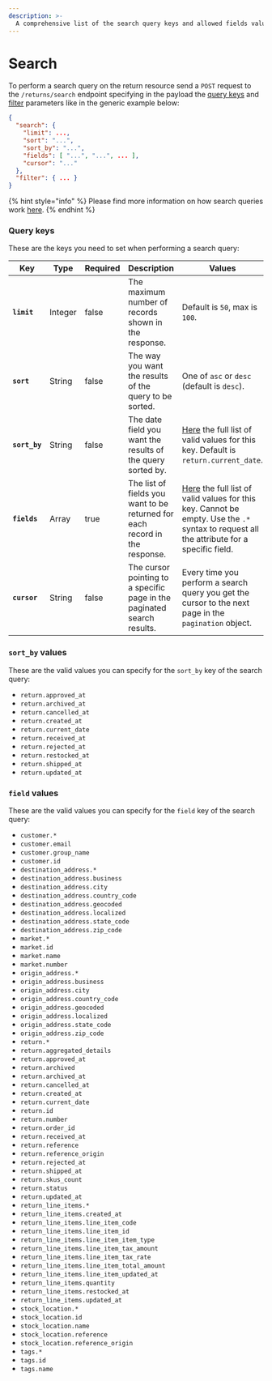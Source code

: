 ```yaml
---
description: >-
  A comprehensive list of the search query keys and allowed fields values for the return resource
---
```


# Search

To perform a search query on the return resource send a `POST` request to the `/returns/search` endpoint specifying in the payload the [query keys](search.md#query-keys) and [filter](filters.md) parameters like in the generic example below:

```json
{
  "search": {
    "limit": ...,
    "sort": "...",
    "sort_by": "...",
    "fields": [ "...", "...", ... ],
    "cursor": "..."
  },
  "filter": { ... }
}
```

{% hint style="info" %}
Please find more information on how search queries work [here](https://app.gitbook.com/o/-Lfu_B3DKew-kvoEWzTk/s/ASSiAvbL4nFnkl8plQy2/queries/search).
{% endhint %}

### Query keys

These are the keys you need to set when performing a search query:

<table><thead><tr><th>Key</th><th>Type</th><th data-type="checkbox">Required</th><th>Description</th><th>Values</th></tr></thead><tbody><tr><td><strong><code>limit</code></strong></td><td>Integer</td><td>false</td><td>The maximum number of records shown in the response.</td><td>Default is <code>50</code>, max is <code>100</code>.</td></tr><tr><td><strong><code>sort</code></strong></td><td>String</td><td>false</td><td>The way you want the results of the query to be sorted.</td><td>One of <code>asc</code> or <code>desc</code> (default is <code>desc</code>).</td></tr><tr><td><strong><code>sort_by</code></strong></td><td>String</td><td>false</td><td>The date field you want the results of the query sorted by.</td><td><a href="search.md#sort_by-values">Here</a> the full list of valid values for this key. Default is <code>return.current_date</code>.</td></tr><tr><td><strong><code>fields</code></strong></td><td>Array</td><td>true</td><td>The list of fields you want to be returned for each record in the response.</td><td><a href="search.md#field-values">Here</a> the full list of valid values for this key. Cannot be empty. Use the <code>.*</code> syntax to request all the attribute for a specific field.</td></tr><tr><td><strong><code>cursor</code></strong></td><td>String</td><td>false</td><td>The cursor pointing to a specific page in the paginated search results.</td><td>Every time you perform a search query you get the cursor to the next page in the <code>pagination</code> object.</td></tr></tbody></table>

### `sort_by` values

These are the valid values you can specify for the `sort_by` key of the search query:

[](SORT-BY-TABLE_START)

- `return.approved_at`
- `return.archived_at`
- `return.cancelled_at`
- `return.created_at`
- `return.current_date`
- `return.received_at`
- `return.rejected_at`
- `return.restocked_at`
- `return.shipped_at`
- `return.updated_at`


[](SORT-BY-TABLE_END)

### `field` values

These are the valid values you can specify for the `field` key of the search query:

[](FIELD-TABLE_START)

- `customer.*`
- `customer.email`
- `customer.group_name`
- `customer.id`
- `destination_address.*`
- `destination_address.business`
- `destination_address.city`
- `destination_address.country_code`
- `destination_address.geocoded`
- `destination_address.localized`
- `destination_address.state_code`
- `destination_address.zip_code`
- `market.*`
- `market.id`
- `market.name`
- `market.number`
- `origin_address.*`
- `origin_address.business`
- `origin_address.city`
- `origin_address.country_code`
- `origin_address.geocoded`
- `origin_address.localized`
- `origin_address.state_code`
- `origin_address.zip_code`
- `return.*`
- `return.aggregated_details`
- `return.approved_at`
- `return.archived`
- `return.archived_at`
- `return.cancelled_at`
- `return.created_at`
- `return.current_date`
- `return.id`
- `return.number`
- `return.order_id`
- `return.received_at`
- `return.reference`
- `return.reference_origin`
- `return.rejected_at`
- `return.shipped_at`
- `return.skus_count`
- `return.status`
- `return.updated_at`
- `return_line_items.*`
- `return_line_items.created_at`
- `return_line_items.line_item_code`
- `return_line_items.line_item_id`
- `return_line_items.line_item_item_type`
- `return_line_items.line_item_tax_amount`
- `return_line_items.line_item_tax_rate`
- `return_line_items.line_item_total_amount`
- `return_line_items.line_item_updated_at`
- `return_line_items.quantity`
- `return_line_items.restocked_at`
- `return_line_items.updated_at`
- `stock_location.*`
- `stock_location.id`
- `stock_location.name`
- `stock_location.reference`
- `stock_location.reference_origin`
- `tags.*`
- `tags.id`
- `tags.name`


[](FIELD-TABLE_END)